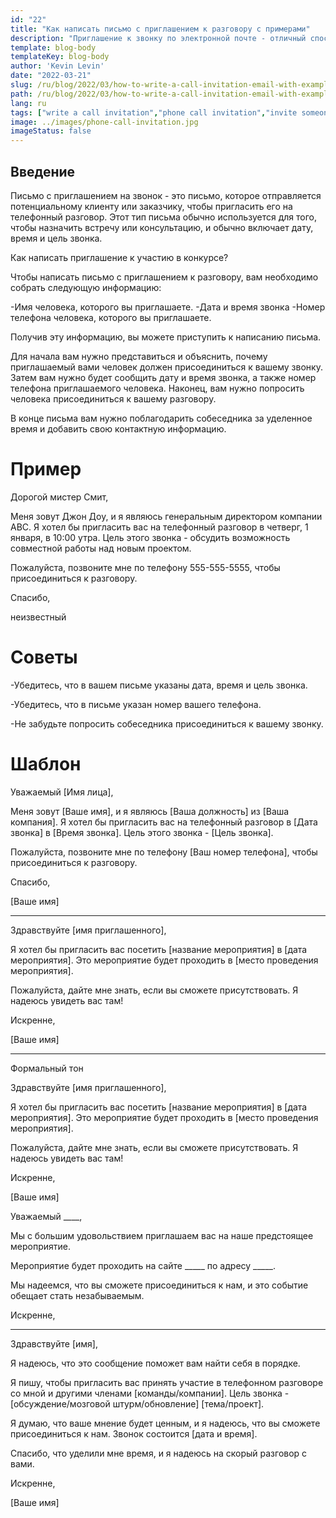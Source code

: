 ```yaml
---
id: "22"
title: "Как написать письмо с приглашением к разговору с примерами"
description: "Приглашение к звонку по электронной почте - отличный способ назначить встречу или консультацию с потенциальным клиентом или заказчиком"
template: blog-body
templateKey: blog-body
author: 'Kevin Levin'
date: "2022-03-21"
slug: /ru/blog/2022/03/how-to-write-a-call-invitation-email-with-examples
path: /ru/blog/2022/03/how-to-write-a-call-invitation-email-with-examples
lang: ru
tags: ["write a call invitation","phone call invitation","invite someone to participate in a phone call","invitation letter phone call"]
image: ../images/phone-call-invitation.jpg
imageStatus: false
---
```

## Введение

Письмо с приглашением на звонок - это письмо, которое отправляется потенциальному клиенту или заказчику, чтобы пригласить его на телефонный разговор. Этот тип письма обычно используется для того, чтобы назначить встречу или консультацию, и обычно включает дату, время и цель звонка.


Как написать приглашение к участию в конкурсе?

Чтобы написать письмо с приглашением к разговору, вам необходимо собрать следующую информацию:

-Имя человека, которого вы приглашаете.
-Дата и время звонка
-Номер телефона человека, которого вы приглашаете.

Получив эту информацию, вы можете приступить к написанию письма.

Для начала вам нужно представиться и объяснить, почему приглашаемый вами человек должен присоединиться к вашему звонку. Затем вам нужно будет сообщить дату и время звонка, а также номер телефона приглашаемого человека. Наконец, вам нужно попросить человека присоединиться к вашему разговору.

В конце письма вам нужно поблагодарить собеседника за уделенное время и добавить свою контактную информацию.


# Пример

Дорогой мистер Смит,

Меня зовут Джон Доу, и я являюсь генеральным директором компании ABC. Я хотел бы пригласить вас на телефонный разговор в четверг, 1 января, в 10:00 утра. Цель этого звонка - обсудить возможность совместной работы над новым проектом.

Пожалуйста, позвоните мне по телефону 555-555-5555, чтобы присоединиться к разговору.

Спасибо,

неизвестный

# Советы

-Убедитесь, что в вашем письме указаны дата, время и цель звонка.

-Убедитесь, что в письме указан номер вашего телефона.

-Не забудьте попросить собеседника присоединиться к вашему звонку.

# Шаблон

Уважаемый [Имя лица],

Меня зовут [Ваше имя], и я являюсь [Ваша должность] из [Ваша компания]. Я хотел бы пригласить вас на телефонный разговор в [Дата звонка] в [Время звонка]. Цель этого звонка - [Цель звонка].

Пожалуйста, позвоните мне по телефону [Ваш номер телефона], чтобы присоединиться к разговору.

Спасибо,

[Ваше имя]

---

Здравствуйте [имя приглашенного],

Я хотел бы пригласить вас посетить [название мероприятия] в [дата мероприятия]. Это мероприятие будет проходить в [место проведения мероприятия].

Пожалуйста, дайте мне знать, если вы сможете присутствовать. Я надеюсь увидеть вас там!

Искренне,

[Ваше имя]

---

Формальный тон

Здравствуйте [имя приглашенного],

Я хотел бы пригласить вас посетить [название мероприятия] в [дата мероприятия]. Это мероприятие будет проходить в [место проведения мероприятия].

Пожалуйста, дайте мне знать, если вы сможете присутствовать. Я надеюсь увидеть вас там!

Искренне,

[Ваше имя]



Уважаемый ____,

Мы с большим удовольствием приглашаем вас на наше предстоящее мероприятие.

Мероприятие будет проходить на сайте _____ по адресу _____.

Мы надеемся, что вы сможете присоединиться к нам, и это событие обещает стать незабываемым.

Искренне,

___



Здравствуйте [имя],

Я надеюсь, что это сообщение поможет вам найти себя в порядке.

Я пишу, чтобы пригласить вас принять участие в телефонном разговоре со мной и другими членами [команды/компании]. Цель звонка - [обсуждение/мозговой штурм/обновление] [тема/проект].

Я думаю, что ваше мнение будет ценным, и я надеюсь, что вы сможете присоединиться к нам. Звонок состоится [дата и время].

Спасибо, что уделили мне время, и я надеюсь на скорый разговор с вами.

Искренне,

[Ваше имя]





